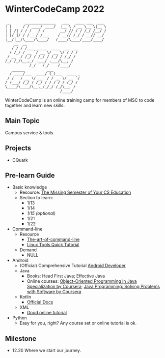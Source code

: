 # WinterCodeCamp 2022

```text
 _       ______________   ___   ____ ___  ___ 
| |     / / ____/ ____/  |__ \ / __ \__ \|__ \
| | /| / / /   / /       __/ // / / /_/ /__/ /
| |/ |/ / /___/ /___    / __// /_/ / __// __/ 
|__/|__/\____/\____/   /____/\____/____/____/
    __  __                       
   / / / /___ _____  ____  __  __
  / /_/ / __ `/ __ \/ __ \/ / / /
 / __  / /_/ / /_/ / /_/ / /_/ / 
/_/ /_/\__,_/ .___/ .___/\__, /  
           /_/   /_/    /____/   
   ______          ___            
  / ____/___  ____/ (_)___  ____ _
 / /   / __ \/ __  / / __ \/ __ `/
/ /___/ /_/ / /_/ / / / / / /_/ / 
\____/\____/\__,_/_/_/ /_/\__, /  
                         /____/    
```

WinterCodeCamp is an online training camp for members of MSC to code together and learn new skills.

## Main Topic

Campus service & tools

## Projects

- CQuark

## Pre-learn Guide

- Basic knowledge
  - Resource: [The Missing Semester of Your CS Education](https://missing-semester-cn.github.io/)
  - Section to learn: 
    - 1/13
    - 1/14
    - *1/15 (optional)*
    - 1/21
    - 1/22
- Command-line
  - Resource
    - [The-art-of-command-line](https://github.com/jlevy/the-art-of-command-line/)
    - [Linux Tools Quick Tutorial](https://linuxtools-rst.readthedocs.io/zh_CN/latest/)
  - Demand
    - NULL                                        
- Android
  - (Official) Comprehensive Tutorial [Android Developer](https://developer.android.com/)
  - Java
    - Books: Head First Java; Effective Java
    - Online courses: [Object-Oriented Programming in Java Specialization by Coursera](https://coursera.pxf.io/vn9POO?subId3=blog%2Fbest-java-courses_amcid-JoEYYgl7xqV6ABqJEMPUi); [Java Programming: Solving Problems with Software by Coursera](https://coursera.pxf.io/MXvAW3?subId3=blog%2Fbest-java-courses_amcid-2F33xAEiYiEoF3Oexm7JZ)
  - Kotlin
    - [Official Docs](https://kotlinlang.org/docs/home.html)
  - XML
    - [Good online tutorial](https://www.w3schools.com/xml/)
- Python
  - Easy for you, right? Any course set or online tutorial is ok.

## Milestone

- 12.20 Where we start our journey.
